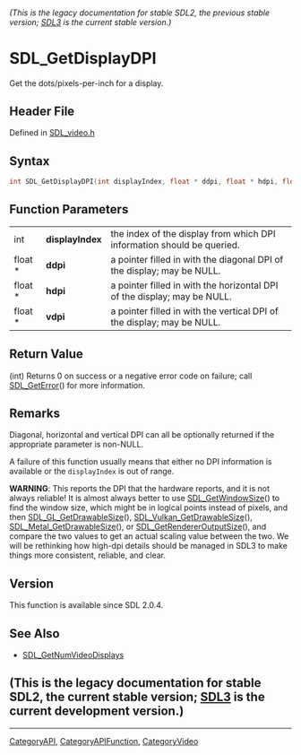 ###### (This is the legacy documentation for stable SDL2, the previous stable version; [SDL3](https://wiki.libsdl.org/SDL3/) is the current stable version.)
# SDL_GetDisplayDPI

Get the dots/pixels-per-inch for a display.

## Header File

Defined in [SDL_video.h](https://github.com/libsdl-org/SDL/blob/SDL2/include/SDL_video.h)

## Syntax

```c
int SDL_GetDisplayDPI(int displayIndex, float * ddpi, float * hdpi, float * vdpi);
```

## Function Parameters

|         |                  |                                                                          |
| ------- | ---------------- | ------------------------------------------------------------------------ |
| int     | **displayIndex** | the index of the display from which DPI information should be queried.   |
| float * | **ddpi**         | a pointer filled in with the diagonal DPI of the display; may be NULL.   |
| float * | **hdpi**         | a pointer filled in with the horizontal DPI of the display; may be NULL. |
| float * | **vdpi**         | a pointer filled in with the vertical DPI of the display; may be NULL.   |

## Return Value

(int) Returns 0 on success or a negative error code on failure; call
[SDL_GetError](SDL_GetError)() for more information.

## Remarks

Diagonal, horizontal and vertical DPI can all be optionally returned if the
appropriate parameter is non-NULL.

A failure of this function usually means that either no DPI information is
available or the `displayIndex` is out of range.

**WARNING**: This reports the DPI that the hardware reports, and it is not
always reliable! It is almost always better to use
[SDL_GetWindowSize](SDL_GetWindowSize)() to find the window size, which
might be in logical points instead of pixels, and then
[SDL_GL_GetDrawableSize](SDL_GL_GetDrawableSize)(),
[SDL_Vulkan_GetDrawableSize](SDL_Vulkan_GetDrawableSize)(),
[SDL_Metal_GetDrawableSize](SDL_Metal_GetDrawableSize)(), or
[SDL_GetRendererOutputSize](SDL_GetRendererOutputSize)(), and compare the
two values to get an actual scaling value between the two. We will be
rethinking how high-dpi details should be managed in SDL3 to make things
more consistent, reliable, and clear.

## Version

This function is available since SDL 2.0.4.

## See Also

- [SDL_GetNumVideoDisplays](SDL_GetNumVideoDisplays)


## (This is the legacy documentation for stable SDL2, the current stable version; [SDL3](https://wiki.libsdl.org/SDL3/) is the current development version.)



----
[CategoryAPI](CategoryAPI), [CategoryAPIFunction](CategoryAPIFunction), [CategoryVideo](CategoryVideo)

